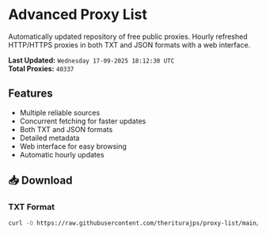 # Advanced Proxy List

Automatically updated repository of free public proxies. Hourly refreshed HTTP/HTTPS proxies in both TXT and JSON formats with a web interface.

**Last Updated:** `Wednesday 17-09-2025 18:12:30 UTC`  
**Total Proxies:** `40337`

## Features
- Multiple reliable sources
- Concurrent fetching for faster updates
- Both TXT and JSON formats
- Detailed metadata
- Web interface for easy browsing
- Automatic hourly updates

## 📥 Download

### TXT Format
```bash
curl -O https://raw.githubusercontent.com/theriturajps/proxy-list/main/proxies.txt